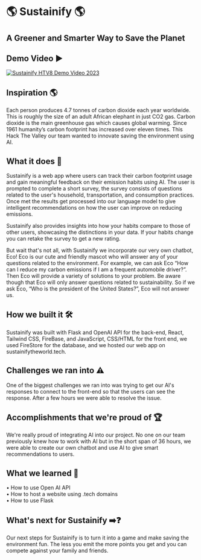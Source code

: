 # 🌎 Sustainify 🌎
## A Greener and Smarter Way to Save the Planet

## Demo Video ▶️

[![Sustainify HTV8 Demo Video 2023](https://img.youtube.com/vi/m0tPo_iEjow/0.jpg)](https://youtu.be/m0tPo_iEjow)

## Inspiration 🌎

Each person produces 4.7 tonnes of carbon dioxide each year worldwide. This is roughly the size of an adult African elephant in just CO2 gas. Carbon dioxide is the main greenhouse gas which causes global warming. Since 1961 humanity’s carbon footprint has increased over eleven times. This Hack The Valley our team wanted to innovate saving the environment using AI.

## What it does 🤔

Sustainify is a web app where users can track their carbon footprint usage and gain meaningful feedback on their emission habits using AI. The user is prompted to complete a short survey, the survey consists of questions related to the user's household, transportation, and consumption practices. Once met the results get processed into our language model to give intelligent recommendations on how the user can improve on reducing emissions. 

Sustainify also provides insights into how your habits compare to those of other users, showcasing the distinctions in your data. If your habits change you can retake the survey to get a new rating. 

But wait that's not all, with Sustainify we incorporate our very own chatbot, Eco! Eco is our cute and friendly mascot who will answer any of your questions related to the environment. For example, we can ask Eco “How can I reduce my carbon emissions if I am a frequent automobile driver?”. Then Eco will provide a variety of solutions to your problem. Be aware though that Eco will only answer questions related to sustainability. So if we ask Eco, “Who is the president of the United States?”, Eco will not answer us.

## How we built it 🛠️

Sustainify was built with Flask and OpenAI API for the back-end, React, Tailwind CSS, FireBase, and JavaScript, CSS/HTML for the front end, we used FireStore for the database, and we hosted our web app on sustainifytheworld.tech.

## Challenges we ran into ⚠️

One of the biggest challenges we ran into was trying to get our AI's responses to connect to the front-end so that the users can see the response. After a few hours we were able to resolve the issue.

## Accomplishments that we're proud of 🏆

We're really proud of integrating AI into our project. No one on our team previously knew how to work with AI but in the short span of 36 hours, we were able to create our own chatbot and use AI to give smart recommendations to users.

## What we learned 🧠

• How to use Open AI API                                                                                                                                                        
• How to host a website using .tech domains                                                                                                                 
• How to use Flask

## What's next for Sustainify ➡️❓

Our next steps for Sustainify is to turn it into a game and make saving the environment fun. The less you emit the more points you get and you can compete against your family and friends.
